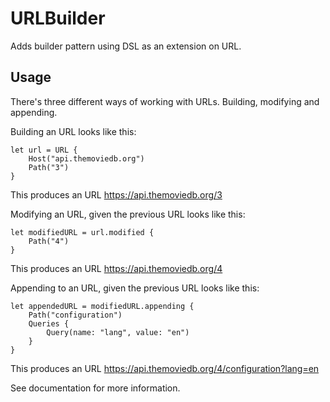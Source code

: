# URLBuilder

Adds builder pattern using DSL as an extension on URL.

## Usage

There's three different ways of working with URLs. Building, modifying and appending.

Building an URL looks like this:

```
let url = URL {
    Host("api.themoviedb.org")
    Path("3")
}
```

This produces an URL https://api.themoviedb.org/3

Modifying an URL, given the previous URL looks like this:

```
let modifiedURL = url.modified {
    Path("4")
}
```

This produces an URL https://api.themoviedb.org/4

Appending to an URL, given the previous URL looks like this:

```
let appendedURL = modifiedURL.appending {
    Path("configuration")
    Queries {
        Query(name: "lang", value: "en")
    }
}
```

This produces an URL https://api.themoviedb.org/4/configuration?lang=en

See documentation for more information.

